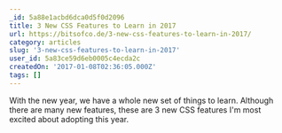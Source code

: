 ```yaml
---
_id: 5a88e1acbd6dca0d5f0d2096
title: 3 New CSS Features to Learn in 2017
url: https://bitsofco.de/3-new-css-features-to-learn-in-2017/
category: articles
slug: '3-new-css-features-to-learn-in-2017'
user_id: 5a83ce59d6eb0005c4ecda2c
createdOn: '2017-01-08T02:36:05.000Z'
tags: []
---
```


With the new year, we have a whole new set of things to learn. Although there are many new features, these are 3 new CSS features I'm most excited about adopting this year.

